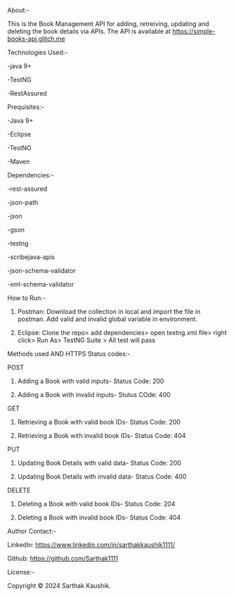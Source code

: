 About:-

This is the Book Management API for adding, retreiving, updating and deleting the book details via APIs.
The API is available at https://simple-books-api.glitch.me



Technologies Used:-

-java 9+

-TestNG

-RestAssured



Prequisites:-

-Java 9+ 

-Eclipse

-TestNG

-Maven



Dependencies:-


-rest-assured

-json-path

-json

-gson

-testng

-scribejava-apis

-json-schema-validator

-xml-schema-validator



How to Run:-

1. Postman: Download the collection in local and import the file in postman. Add valid and invalid global variable in environment.

2. Eclipse: Clone the repo> add dependencies> open testng.xml file> right click> Run As> TestNG Suite > All test will pass



Methods used AND HTTPS Status codes:-

POST

1. Adding a Book with valid inputs- Status Code: 200

2. Adding a Book with invalid inputs- Stutus COde: 400

GET

1. Retrieving a Book with valid book IDs- Status Code: 200

2. Retrieving a Book with invalid book IDs- Status Code: 404

PUT

1. Updating Book Details with valid data- Status Code: 200

2. Updating Book Details with invalid data- Status Code: 400

DELETE

1. Deleting a Book with valid book IDs- Status Code: 204

2. Deleting a Book with invalid book IDs- Status Code: 404



Author Contact:-

LinkedIn: https://www.linkedin.com/in/sarthakkaushik1111/

Github: https://github.com/Sarthak1111


License:-

Copyright © 2024 Sarthak Kaushik.
